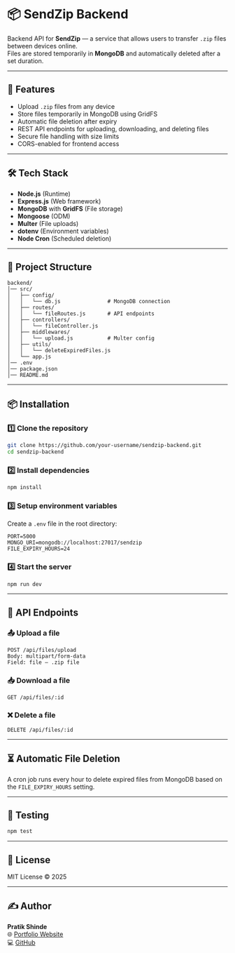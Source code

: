 # 📦 SendZip Backend

Backend API for **SendZip** — a service that allows users to transfer `.zip` files between devices online.  
Files are stored temporarily in **MongoDB** and automatically deleted after a set duration.

---

## 🚀 Features
- Upload `.zip` files from any device
- Store files temporarily in MongoDB using GridFS
- Automatic file deletion after expiry
- REST API endpoints for uploading, downloading, and deleting files
- Secure file handling with size limits
- CORS-enabled for frontend access

---

## 🛠 Tech Stack
- **Node.js** (Runtime)
- **Express.js** (Web framework)
- **MongoDB** with **GridFS** (File storage)
- **Mongoose** (ODM)
- **Multer** (File uploads)
- **dotenv** (Environment variables)
- **Node Cron** (Scheduled deletion)

---

## 📂 Project Structure
```
backend/
│── src/
│   ├── config/
│   │   └── db.js               # MongoDB connection
│   ├── routes/
│   │   └── fileRoutes.js       # API endpoints
│   ├── controllers/
│   │   └── fileController.js
│   ├── middlewares/
│   │   └── upload.js           # Multer config
│   ├── utils/
│   │   └── deleteExpiredFiles.js
│   └── app.js
│── .env
│── package.json
│── README.md
```

---

## 📦 Installation

### 1️⃣ Clone the repository
```bash
git clone https://github.com/your-username/sendzip-backend.git
cd sendzip-backend
```

### 2️⃣ Install dependencies
```bash
npm install
```

### 3️⃣ Setup environment variables
Create a `.env` file in the root directory:

```
PORT=5000
MONGO_URI=mongodb://localhost:27017/sendzip
FILE_EXPIRY_HOURS=24
```

### 4️⃣ Start the server
```bash
npm run dev
```

---

## 🔌 API Endpoints

### 📤 Upload a file
```
POST /api/files/upload
Body: multipart/form-data
Field: file — .zip file
```

### 📥 Download a file
```
GET /api/files/:id
```

### ❌ Delete a file
```
DELETE /api/files/:id
```

---

## ⏳ Automatic File Deletion
A cron job runs every hour to delete expired files from MongoDB based on the `FILE_EXPIRY_HOURS` setting.

---

## 🧪 Testing
```bash
npm test
```

---

## 📜 License
MIT License © 2025

---

## ✍ Author
**Pratik Shinde**  
🌐 [Portfolio Website](https://your-portfolio-link.com)  
💻 [GitHub](https://github.com/your-github-username)

